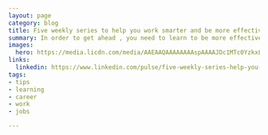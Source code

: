 ```yaml
---
layout: page
category: blog
title: Five weekly series to help you work smarter and be more effective in your career
summary: In order to get ahead , you need to learn to be more effective at work. Every week, these great authors give you quick, 10 minute tips to help you train your staff, understand business finance, learn to develop and manage yourself, build better work relationships and learn marketing tips to make your promotion efforts more effective.
images:
  hero: https://media.licdn.com/media/AAEAAQAAAAAAAAspAAAAJDc1MTc0YzkxLWI3NTEtNGNjZS04MWI1LWM4MDRkZjI4MTM5YQ.jpg
links: 
  linkedin: https://www.linkedin.com/pulse/five-weekly-series-help-you-work-smarter-more-your-ray-villalobos/
tags:
- tips
- learning
- career
- work
- jobs

---
```

